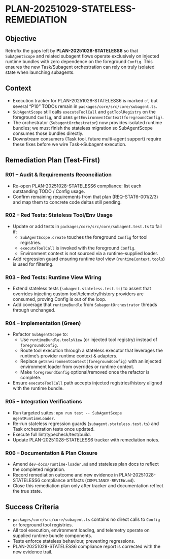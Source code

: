 # PLAN-20251029-STATELESS-REMEDIATION

## Objective
Retrofix the gaps left by **PLAN-20251028-STATELESS6** so that `SubAgentScope` and related subagent flows operate exclusively on injected runtime bundles with zero dependence on the foreground `Config`. This ensures the new Task/Subagent orchestration can rely on truly isolated state when launching subagents.

## Context
- Execution tracker for PLAN-20251028-STATELESS6 is marked ✅, but several “P10” TODOs remain in `packages/core/src/core/subagent.ts`.
- `SubAgentScope` still calls `executeToolCall` and `getToolRegistry` on the foreground `Config`, and uses `getEnvironmentContext(foregroundConfig)`.
- The orchestrator (`SubagentOrchestrator`) now provides isolated runtime bundles; we must finish the stateless migration so SubAgentScope consumes those bundles directly.
- Downstream consumers (Task tool, future multi-agent support) require these fixes before we wire Task→Subagent execution.

## Remediation Plan (Test-First)

### R01 – Audit & Requirements Reconciliation
- Re-open PLAN-20251028-STATELESS6 compliance: list each outstanding TODO / Config usage.
- Confirm remaining requirements from that plan (REQ-STAT6-001/2/3) and map them to concrete code deltas still pending.

### R02 – Red Tests: Stateless Tool/Env Usage
- Update or add tests in `packages/core/src/core/subagent.test.ts` to fail if:
  - `SubAgentScope.create` touches the foreground `Config` for tool registries.
  - `executeToolCall` is invoked with the foreground `Config`.
  - Environment context is not sourced via a runtime-supplied loader.
- Add regression guard ensuring runtime tool view (`runtimeContext.tools`) is used for filtering.

### R03 – Red Tests: Runtime View Wiring
- Extend stateless tests (`subagent.stateless.test.ts`) to assert that overrides injecting custom tool/telemetry/history providers are consumed, proving Config is out of the loop.
- Add coverage that `runtimeBundle` from `SubagentOrchestrator` threads through unchanged.

### R04 – Implementation (Green)
- Refactor `SubAgentScope` to:
  - Use `runtimeBundle.toolsView` (or injected tool registry) instead of `foregroundConfig`.
  - Route tool execution through a stateless executor that leverages the runtime’s provider runtime context & adapters.
  - Replace `getEnvironmentContext(foregroundConfig)` with an injected environment loader from overrides or runtime context.
  - Make `foregroundConfig` optional/removed once the refactor is complete.
- Ensure `executeToolCall` path accepts injected registries/history aligned with the runtime bundle.

### R05 – Integration Verifications
- Run targeted suites: `npm run test -- SubAgentScope AgentRuntimeLoader`.
- Re-run stateless regression guards (`subagent.stateless.test.ts`) and Task orchestration tests once updated.
- Execute full lint/typecheck/test/build.
- Update PLAN-20251028-STATELESS6 tracker with remediation notes.

### R06 – Documentation & Plan Closure
- Amend `dev-docs/runtime-loader.md` and stateless plan docs to reflect the completed migration.
- Record remediation outcome and new evidence in PLAN-20251028-STATELESS6 compliance artifacts (`COMPLIANCE-REVIEW.md`).
- Close this remediation plan only after tracker and documentation reflect the true state.

## Success Criteria
- `packages/core/src/core/subagent.ts` contains no direct calls to `Config` or foreground tool registries.
- All tool execution, environment loading, and telemetry operate on supplied runtime bundle components.
- Tests enforce stateless behaviour, preventing regressions.
- PLAN-20251028-STATELESS6 compliance report is corrected with the new evidence trail.

